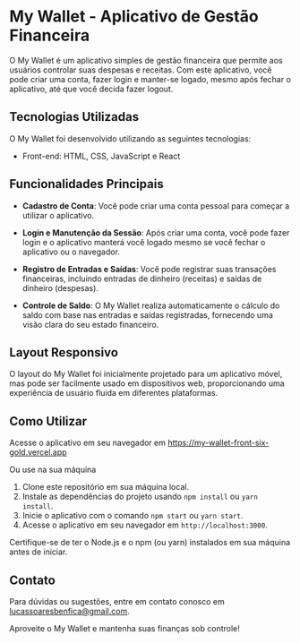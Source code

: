 # My Wallet - Aplicativo de Gestão Financeira

O My Wallet é um aplicativo simples de gestão financeira que permite aos usuários controlar suas despesas e receitas. Com este aplicativo, você pode criar uma conta, fazer login e manter-se logado, mesmo após fechar o aplicativo, até que você decida fazer logout.

## Tecnologias Utilizadas

O My Wallet foi desenvolvido utilizando as seguintes tecnologias:

- Front-end: HTML, CSS, JavaScript e React

## Funcionalidades Principais

- **Cadastro de Conta**: Você pode criar uma conta pessoal para começar a utilizar o aplicativo.

- **Login e Manutenção da Sessão**: Após criar uma conta, você pode fazer login e o aplicativo manterá você logado mesmo se você fechar o aplicativo ou o navegador.

- **Registro de Entradas e Saídas**: Você pode registrar suas transações financeiras, incluindo entradas de dinheiro (receitas) e saídas de dinheiro (despesas).

- **Controle de Saldo**: O My Wallet realiza automaticamente o cálculo do saldo com base nas entradas e saídas registradas, fornecendo uma visão clara do seu estado financeiro.

## Layout Responsivo

O layout do My Wallet foi inicialmente projetado para um aplicativo móvel, mas pode ser facilmente usado em dispositivos web, proporcionando uma experiência de usuário fluida em diferentes plataformas.

## Como Utilizar

Acesse o aplicativo em seu navegador em https://my-wallet-front-six-gold.vercel.app

Ou use na sua máquina

1. Clone este repositório em sua máquina local.
2. Instale as dependências do projeto usando `npm install` ou `yarn install`.
3. Inicie o aplicativo com o comando `npm start` ou `yarn start`.
4. Acesse o aplicativo em seu navegador em `http://localhost:3000`.

Certifique-se de ter o Node.js e o npm (ou yarn) instalados em sua máquina antes de iniciar.

## Contato

Para dúvidas ou sugestões, entre em contato conosco em lucassoaresbenfica@gmail.com.

Aproveite o My Wallet e mantenha suas finanças sob controle!
